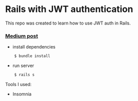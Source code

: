 # Rails with JWT authentication

This repo was created to learn how to use JWT auth in Rails.

### [Medium post](https://medium.com/binar-academy/rails-api-jwt-authentication-a04503ea3248)


* install dependencies
```sh
    $ bundle install
```

* run server
```sh
    $ rails s
```

Tools I used:
* Insomnia
